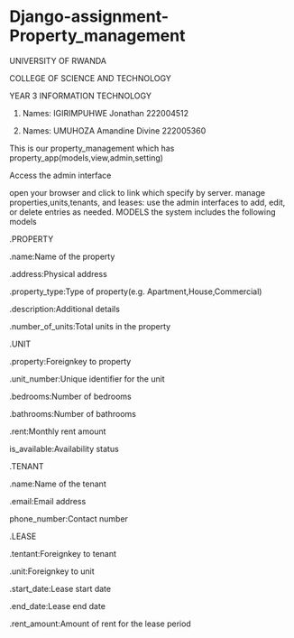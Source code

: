 # Django-assignment-Property_management

UNIVERSITY OF RWANDA

COLLEGE OF SCIENCE AND TECHNOLOGY

YEAR 3 INFORMATION TECHNOLOGY

1. Names: IGIRIMPUHWE Jonathan 222004512


2. Names: UMUHOZA Amandine Divine 222005360


This is our property_management which has property_app(models,view,admin,setting)


Access the admin interface

open your browser and click to link which specify by server.
manage properties,units,tenants, and leases:
use the admin interfaces to add, edit, or delete entries as needed.
MODELS
the system includes the following models

.PROPERTY

  .name:Name of the property
  
  .address:Physical address
  
  .property_type:Type of property(e.g. Apartment,House,Commercial)
  
  .description:Additional details
  
  .number_of_units:Total units in the property
  
.UNIT

  .property:Foreignkey to property
  
  .unit_number:Unique identifier for the unit
  
  .bedrooms:Number of bedrooms
  
  .bathrooms:Number of bathrooms
  
  .rent:Monthly rent amount
  
  is_available:Availability status
  
  
.TENANT

  .name:Name of the tenant
  
  .email:Email address
  
  phone_number:Contact number
  
.LEASE

  .tentant:Foreignkey to tenant
  
  .unit:Foreignkey to unit
  
  .start_date:Lease start date
  
  .end_date:Lease end date
  
  .rent_amount:Amount of rent for the lease period


  



